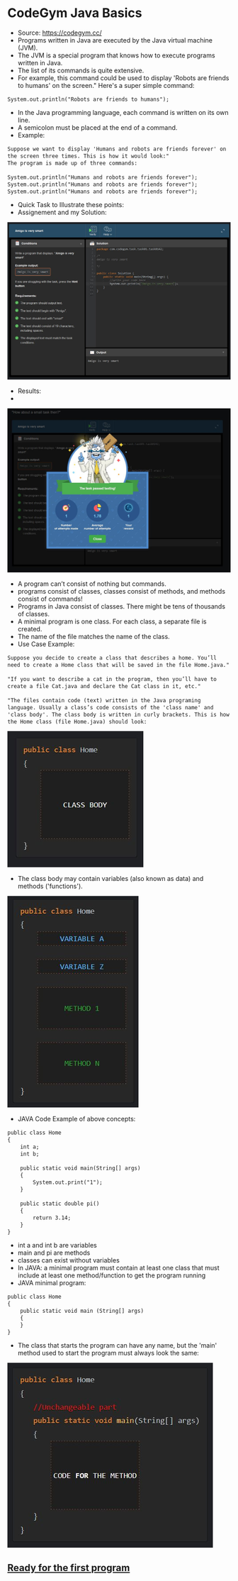 # CodeGym Java Basics
* Source: https://codegym.cc/  
* Programs written in Java are executed by the Java virtual machine (JVM). 
* The JVM is a special program that knows how to execute programs written in Java.
* The list of its commands is quite extensive. 
* For example, this command could be used to display 'Robots are friends to humans' on the screen."
Here's a super simple command:
```
System.out.println("Robots are friends to humans");
```
* In the Java programming language, each command is written on its own line. 
* A semicolon must be placed at the end of a command.
* Example: 
```
Suppose we want to display 'Humans and robots are friends forever' on the screen three times. This is how it would look:"
The program is made up of three commands:

System.out.println("Humans and robots are friends forever");
System.out.println("Humans and robots are friends forever");
System.out.println("Humans and robots are friends forever");
```
* Quick Task to Illustrate these points: 
* Assignement and my Solution: 

![task](https://github.com/EO4wellness/T-I-L/blob/main/JAVA/Images/CodeGym/JavaBasics/01_task-assignment.jpg)


* Results: 
* 
![task1-image](https://github.com/EO4wellness/T-I-L/blob/main/JAVA/Images/CodeGym/JavaBasics/2021-09-09-task1.jpg)


* A program can’t consist of nothing but commands.
* programs consist of classes, classes consist of methods, and methods consist of commands!
* Programs in Java consist of classes. There might be tens of thousands of classes. 
* A minimal program is one class. For each class, a separate file is created. 
* The name of the file matches the name of the class.
* Use Case Example: 
```
Suppose you decide to create a class that describes a home. You’ll need to create a Home class that will be saved in the file Home.java."

"If you want to describe a cat in the program, then you’ll have to create a file Cat.java and declare the Cat class in it, etc."

"The files contain code (text) written in the Java programing language. Usually a class’s code consists of the 'class name' and 'class body'. The class body is written in curly brackets. This is how the Home class (file Home.java) should look:

```

![example-image](https://github.com/EO4wellness/T-I-L/blob/main/JAVA/Images/CodeGym/JavaBasics/ex_public-class-home.jpg)


* The class body may contain variables (also known as data) and methods ('functions').

![example2](https://github.com/EO4wellness/T-I-L/blob/main/JAVA/Images/CodeGym/JavaBasics/ex_2.jpg)

* JAVA Code Example of above concepts:
```
public class Home
{
    int a;
    int b;

    public static void main(String[] args)
    {
        System.out.print("1");
    }

    public static double pi()
    {
        return 3.14;
    }
}
```
* int a and int b are variables
* main and pi are methods
* classes can exist without variables
* In JAVA: a minimal program must contain at least one class that must include at least one method/function to get the program running 
* JAVA minimal program: 
```
public class Home
{
    public static void main (String[] args)
    {
    }
}
```
* The class that starts the program can have any name, but the 'main' method used to start the program must always look the same:

![image](https://github.com/EO4wellness/T-I-L/blob/main/JAVA/Images/CodeGym/JavaBasics/ex_3.jpg) 

## [Ready for the first program](https://codegym.cc/quests/lectures/questsyntax.level00.lecture03)
